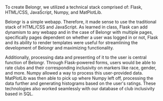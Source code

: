 To create Belongr, we utilized a technical stack comprised of: Flask, HTML/CSS, JavaScript, Numpy, and MatPlotLib. 

Belongr is a simple webapp. Therefore, it made sense to use the traditional stack of HTML/CSS and JavaScript. As learned in class, Flask can add dynamism to any webapp and in the case of Belongr with multiple pages, specifically pages dependent on whether a user was logged in or not, Flask and its ability to render templates were useful for streamlining the development of Belongr and maximizing functionality.

Additionally, processing data and presenting of it to the user is central function of Belongr. Through Flask-powered forms, users would be able to rate clubs and their corresponding inclusivity on markers like race, gender, and more. Numpy allowed a way to process this user-provided data. MatPlotLib was then able to pick up where Numpy left off, processing the data further and generating histograms based on the user's ratings. These technologies also worked seamlessly with our database of club inclusivity based in SQL. 